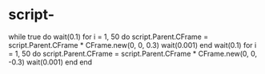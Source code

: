 # script-
while true do  wait(0.1)  for i = 1, 50 do   script.Parent.CFrame = script.Parent.CFrame * CFrame.new(0, 0, 0.3)   wait(0.001)  end  wait(0.1)  for i = 1, 50 do   script.Parent.CFrame = script.Parent.CFrame * CFrame.new(0, 0, -0.3)   wait(0.001)    end end
